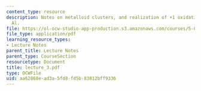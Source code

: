 ```yaml
---
content_type: resource
description: Notes on metalloid clusters, and realization of +1 oxidation state for
  Al.
file: https://ol-ocw-studio-app-production.s3.amazonaws.com/courses/5-05-principles-of-inorganic-chemistry-iii-spring-2005/aa62868ead3a5fd8fd5b83812bff9336_lecture_3.pdf
file_type: application/pdf
learning_resource_types:
- Lecture Notes
parent_title: Lecture Notes
parent_type: CourseSection
resourcetype: Document
title: lecture_3.pdf
type: OCWFile
uid: aa62868e-ad3a-5fd8-fd5b-83812bff9336
---
```

